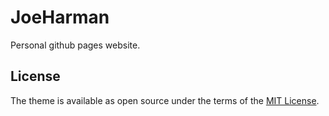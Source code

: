 # JoeHarman

Personal github pages website.

## License

The theme is available as open source under the terms of the [MIT License](https://github.com/alshedivat/al-folio/blob/main/LICENSE).
